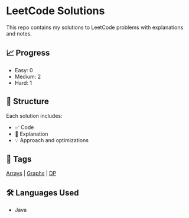 # LeetCode Solutions

This repo contains my solutions to LeetCode problems with explanations and notes.

## 📈 Progress
- Easy: 0
- Medium: 2
- Hard: 1

## 📂 Structure
Each solution includes:
- ✅ Code
- 🧠 Explanation
- 💡 Approach and optimizations

## 🧾 Tags
[Arrays](./problems/arrays) | [Graphs](./problems/graphs) | [DP](./problems/dynamic-programming)

## 🛠 Languages Used
- Java